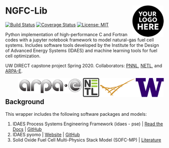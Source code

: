 # NGFC-Lib <img src="./assets/images/team-logo.png" alt="team-logo" width="100" img align="right">

[![Build Status](https://travis-ci.org/NGFC-Lib/NGFC-Lib.svg?branch=master)](https://travis-ci.org/NGFC-Lib/NGFC-Lib)
[![Coverage Status](https://coveralls.io/repos/github/NGFC-Lib/NGFC-Lib/badge.svg?branch=master)](https://coveralls.io/github/UW-EnergyForecaster/EnergyForecasters?branch=master)
[![License: MIT](https://img.shields.io/badge/License-MIT-yellow.svg)](https://opensource.org/licenses/MIT)

Python implementation of high-performance C and Fortran codes with a jupyter notebook framework to model natural-gas fuel cell systems. Includes software tools developed by the Institute for the Design of Advanced Energy Systems (IDAES) and machine learning tools for fuel cell optimization.

UW DIRECT capstone project Spring 2020. Collaborators: [PNNL](https://www.pnnl.gov/), [NETL](https://www.netl.doe.gov/), and [ARPA-E](https://arpa-e.energy.gov/).

<img src="./assets/images/UW-logo.png" alt="UW-logo" height="60" img align="right"> <img src="./assets/images/PNNL-logo.png" alt="PNNL-logo" height="60" img align="right" > <img src="./assets/images/NETL-logo.jpg" alt="NETL-logo" height="60" img align="right"> <img src="./assets/images/ARPA-E-logo.jpg" alt="ARPA-E-logo" height="50" img align="right"> 
<br/><br/>

## Background
This wrapper includes the following software packages and models:

1. IDAES Process Systems Engineering Framework (idaes - pse) | [Read the Docs](https://idaes-pse.readthedocs.io/en/stable/) |  [GitHub](https://github.com/IDAES/idaes-pse)
2. IDAES pyomo | [Website](http://www.pyomo.org/installation/) | [GitHub](https://github.com/IDAES/pyomo)
3. Solid Oxide Fuel Cell Multi-Physics Stack Model (SOFC-MP) | [Literature](https://doi.org/10.1016/j.jpowsour.2010.11.123) 
